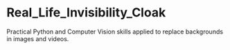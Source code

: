 # Real_Life_Invisibility_Cloak
Practical Python and Computer Vision skills applied to replace backgrounds in images and videos.
